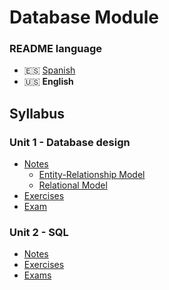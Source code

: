 # Database Module

### README language
- 🇪🇸 [Spanish](./README.md)
- 🇺🇸 **English**

## Syllabus
### Unit 1 - Database design
- [Notes](./Unidad1-Diseño%20de%20bases%20de%20datos/Apuntes/)
    - [Entity-Relationship Model](./Unidad1-Diseño%20de%20bases%20de%20datos/Apuntes/Unidad1-Modelo%20entidad-relación/)
    - [Relational Model](./Unidad1-Diseño%20de%20bases%20de%20datos/Apuntes/Unidad2-Modelo%20relacional/)
- [Exercises](./Unidad1-Diseño%20de%20bases%20de%20datos/Ejercicios/)
- [Exam](./Unidad1-Diseño%20de%20bases%20de%20datos/Examen/)
### Unit 2 - SQL
- [Notes](./Unidad2-SQL/Apuntes/)
- [Exercises](./Unidad2-SQL/Ejercicios/)
- [Exams](./Unidad2-SQL/Examenes/)
